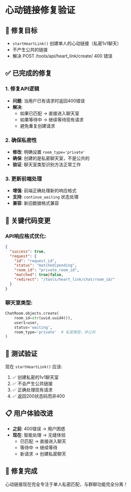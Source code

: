 # 心动链接修复验证

## 🎯 修复目标
- `startHeartLink()` 创建单人的心动链接（私密1v1聊天）
- 不产生公共的链接
- 解决 POST /tools/api/heart_link/create/ 400 错误

## ✅ 已完成的修复

### 1. 修复API逻辑
- **问题**: 当用户已有请求时返回400错误
- **解决**: 
  - 如果已匹配 → 直接进入聊天室
  - 如果等待中 → 继续等待现有请求
  - 避免重复创建请求

### 2. 确保私密性
- **修改**: 明确设置 `room_type='private'`
- **确保**: 创建的是私密聊天室，不是公共的
- **验证**: 聊天室类型识别方法正常工作

### 3. 更新前端处理
- **增强**: 前端正确处理新的响应格式
- **支持**: `continue_waiting` 状态处理
- **兼容**: 新旧数据格式兼容

## 🔧 关键代码变更

### API响应格式优化:
```json
{
  "success": true,
  "request": {
    "id": "request_id",
    "status": "matched|pending",
    "room_id": "private_room_id",
    "matched": true|false,
    "redirect": "/tools/heart_link/chat/room_id/"
  }
}
```

### 聊天室类型:
```python
ChatRoom.objects.create(
    room_id=str(uuid.uuid4()),
    user1=user,
    status='waiting',
    room_type='private'  # 私密类型，非公共
)
```

## 🧪 测试验证

现在 `startHeartLink()` 应该:
1. ✅ 创建私密的1v1聊天室
2. ✅ 不会产生公共链接
3. ✅ 正确处理现有请求
4. ✅ 返回200状态码而非400

## 📋 用户体验改进
- **之前**: 400错误 → 用户困惑
- **现在**: 智能处理 → 无缝体验
  - 已匹配 → 直接进入聊天
  - 等待中 → 继续等待
  - 新请求 → 创建私密聊天

## 🎉 修复完成
心动链接现在完全专注于单人私密匹配，与群聊功能完全分离！

